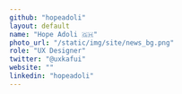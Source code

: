 ```yaml
---
github: "hopeadoli"
layout: default
name: "Hope Adoli 🇬🇭"
photo_url: "/static/img/site/news_bg.png"
role: "UX Designer"
twitter: "@uxkafui"
website: ""
linkedin: "hopeadoli"
---
```


